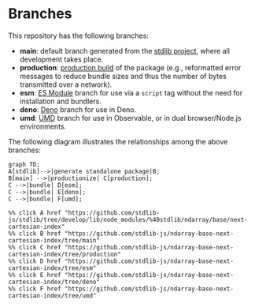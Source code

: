 <!--

@license Apache-2.0

Copyright (c) 2022 The Stdlib Authors.

Licensed under the Apache License, Version 2.0 (the "License");
you may not use this file except in compliance with the License.
You may obtain a copy of the License at

    http://www.apache.org/licenses/LICENSE-2.0

Unless required by applicable law or agreed to in writing, software
distributed under the License is distributed on an "AS IS" BASIS,
WITHOUT WARRANTIES OR CONDITIONS OF ANY KIND, either express or implied.
See the License for the specific language governing permissions and
limitations under the License.

-->

# Branches

This repository has the following branches:

-   **main**: default branch generated from the [stdlib project][stdlib-url], where all development takes place.
-   **production**: [production build][production-url] of the package (e.g., reformatted error messages to reduce bundle sizes and thus the number of bytes transmitted over a network).
-   **esm**: [ES Module][esm-url] branch for use via a `script` tag without the need for installation and bundlers.
-   **deno**: [Deno][deno-url] branch for use in Deno.
-   **umd**: [UMD][umd-url] branch for use in Observable, or in dual browser/Node.js environments.

The following diagram illustrates the relationships among the above branches:

```mermaid
graph TD;
A[stdlib]-->|generate standalone package|B;
B[main] -->|productionize| C[production];
C -->|bundle| D[esm];
C -->|bundle| E[deno];
C -->|bundle| F[umd];

%% click A href "https://github.com/stdlib-js/stdlib/tree/develop/lib/node_modules/%40stdlib/ndarray/base/next-cartesian-index"
%% click B href "https://github.com/stdlib-js/ndarray-base-next-cartesian-index/tree/main"
%% click C href "https://github.com/stdlib-js/ndarray-base-next-cartesian-index/tree/production"
%% click D href "https://github.com/stdlib-js/ndarray-base-next-cartesian-index/tree/esm"
%% click E href "https://github.com/stdlib-js/ndarray-base-next-cartesian-index/tree/deno"
%% click F href "https://github.com/stdlib-js/ndarray-base-next-cartesian-index/tree/umd"
```

[stdlib-url]: https://github.com/stdlib-js/stdlib/tree/develop/lib/node_modules/%40stdlib/ndarray/base/next-cartesian-index
[production-url]: https://github.com/stdlib-js/ndarray-base-next-cartesian-index/tree/production
[deno-url]: https://github.com/stdlib-js/ndarray-base-next-cartesian-index/tree/deno
[umd-url]: https://github.com/stdlib-js/ndarray-base-next-cartesian-index/tree/umd
[esm-url]: https://github.com/stdlib-js/ndarray-base-next-cartesian-index/tree/esm